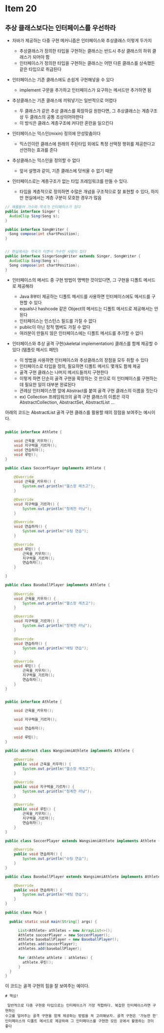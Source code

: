 # Item 20
## 추상 클래스보다는 인터페이스를 우선하라

- 자바가 제공하는 다중 구현 메커니즘은 인터페이스와 추상클래스 이렇게 두가지
  - 추상클래스가 정의한 타입을 구현하는 클래스는 반드시 추상 클래스의 하위 클래스가 되어야 함
  - 인터페이스가 정의한 타입을 구현하는 클래스는 어떤 다른 클래스를 상속했든 같은 타입으로 취급된다
 
- 인터페이스는 기존 클래스에도 손쉽게 구현해넣을 수 있다
  - implement 구문을 추가하고 인터페이스가 요구하는 메서드만 추가하면 됨
- 추상클래스는 기존 클래스에 끼워넣기는 일반적으로 어렵다
  - 두 클래스가 같은 추상 클래스를 확장하길 원한다면, 그 추상클래스는 계층구조상 두 클래스의 공통 조상이어야한다
  - 이 방식은 클래스 계층구조에 커다란 혼란을 일으킨다

- 인터페이스는 믹스인(mixin) 정의에 안성맞춤이다
  - 믹스인이란 클래스에 원래의 주된타입 외에도 특정 선택정 행위를 제공한다고 선언하는 효과를 준다
- 추상클래스는 믹스인을 정의할 수 없다
  - 앞서 설명과 같이, 기존 클래스에 덧씌울 수 없기 때문
 
- 인터페이스로는 계층구조가 없는 타입 프레임워크를 만들 수 있다.
  - 타입을 계층적으로 정의하면 수많은 개념을 구조적으로 잘 표현할 수 있다, 하지만 현실에서는 계층 구분이 모호한 경우가 많음

```java
// 예를들어 가수와 작곡가 인터페이스가 있다
public interface Singer {
  AudioClip Sing(Song s);
}

public interface SongWriter {
  Song compose(int chartPosition);
}


// 현실에서는 작곡가 이면서 가수인 사람이 있다
public interface SingerSongWriter extends Singer, SongWriter {
  AudioClip Sing(Song s);
  Song compose(int chartPosition);
}
```

- 인터페이스의 메서드 중 구현 방법이 명백한 것이있다면, 그 구현을 디폴트 메서드로 제공해라
  - Java 8부터 제공하는 디폴트 메서드를 사용하면 인터페이스에도 메서드를 구현할 수 있다
  - equals나 hashcode 같은 Object의 메서드는 디폴트 메서드로 제공해서는 안된다
  - 인터페이스는 인스턴스 필드를 가질 수 없다
  - public이 아닌 정적 멤버도 가질 수 없다
  - 여러분이 만들지 않은 인터페이스에는 디폴트 메서드를 추가할 수 없다

- 인터페이스와 추상 골격 구현(skeletal implementation) 클래스를 함께 제공할 수 있다 (템플릿 메서드 패턴)
  - 이 방법을 사용하면 인터페이스와 추상클래스의 장점을 모두 취할 수 있다
  - 인터페이스로 타입을 정의, 필요하면 디폴트 메서드 몇개도 함께 제공
  - 골격 구현 클래스는 나머지 메서드들까지 구현한다
  - 이렇게 하면 단순히 골격 구현을 확장하는 것 만으로 이 인터페이스를 구현하는데 필요한 일이 대부분 완료된다
  - 관례상 인터페이스명 앞에 Abstract를 붙여 골격 구현 클래스의 이름을 짓는다
  - ex) Collection 프레임워크의 골격 구현 클래스의 이름은 각각 AbstractCollection, AbstractSet, AbstractList ...

아래의 코드는 AbstractList 골격 구현 클래스를 활용할 때의 장점을 보여주는 예시이다.
```java

public interface Athlete { 
    
    void 근육을_키우자(); 
    void 지구력을_기르자(); 
    void 연습하자(); 
    void 루틴();
}

public class SoccerPlayer implements Athlete { 
    
    @Override 
    void 근육을_키우자() { 
        System.out.println("헬스장 레츠고"); 
    }

    @Override 
    void 지구력을_기르자() { 
        System.out.println("청계천 러닝"); 
    }

    @Override 
    void 연습하자() { 
        System.out.println("슈팅 연습"); 
    }

    @Override
    void 루틴() {
        근육을_키우자();
        지구력을_기르자();
        연습하자();
    }

}

public class BaseballPlayer implements Athlete {
    
    @Override
    void 근육을_키우자() {
        System.out.println("헬스장 레츠고");
    }

    @Override
    void 지구력을_기르자() {
        System.out.println("청계천 러닝");
    }

    @Override
    void 연습하자() {
        System.out.println("배팅 연습");
    }

    @Override
    void 루틴() {
        근육을_키우자();
        지구력을_기르자();
        연습하자();
    }
}
```

```java

public interface Athlete {

    void 근육을_키우자();

    void 지구력을_기르자();

    void 연습하자();

    void 루틴();
}

public abstract class WangsimniAthlete implements Athlete {
    
    @Override
    public void 근육을_키우자() {
        System.out.println("헬스장 레츠고");
    }

    @Override
    public void 지구력을_기르자() {
        System.out.println("청계천 러닝");
    }

    @Override
    public void 루틴() {
        근육을_키우자();
        지구력을_기르자();
        연습하자();
    }
}

public class SoccerPlayer extends WangsimniAthlete implements Athlete {

    @Override
    public void 연습하자() {
        System.out.println("슈팅 연습");
    }
}

public class BaseballPlayer extends WangsimniAthlete implements Athlete {

    @Override
    public void 연습하자() {
        System.out.println("배팅 연습");
    }
}

public class Main {
    
  public static void main(String[] args) {

      List<Athlete> athletes = new ArrayList<>();
      Athlete soccerPlayer = new SoccerPlayer();
      Athlete baseballPlayer = new BaseballPlayer();
      athletes.add(soccerPlayer);
      athletes.add(baseballPlayer);
  
      for (Athlete athlete : athletes) {
        athlete.루틴();
      }
  }
}
```
이 코드는 골격 구현의 힘을 잘 보여주는 예이다.


```
# 핵심!

 일반적으로 다중 구현용 타입으로는 인터페이스가 가장 적합하다. 복잡한 인터페이스라면 구현하는
수고를 덜어주는 골격 구현을 함께 제공하는 방법을 꼭 고려해보자. 골격 구현은 '가능한 한'
인터페이스의 디폴트 메서드로 제공하여 그 인터페이스를 구현한 모든 곳에서 활용하는 것이 좋다
```
